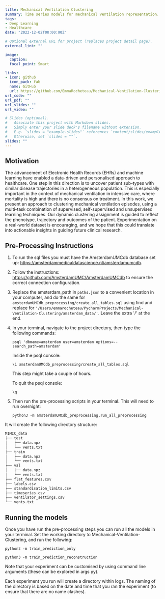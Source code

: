 ```yaml
---
title: Mechanical Ventilation Clustering
summary: Time series models for mechanical ventilation representation, clustered to uncover hidden patient subtypes in the data.
tags:
- Deep Learning
- Healthcare
date: "2022-12-02T00:00:00Z"

# Optional external URL for project (replaces project detail page).
external_link: ""

image:
  caption:
  focal_point: Smart

links:
- icon: github
  icon_pack: fab
  name: GitHub
  url: https://github.com/EmmaRocheteau/Mechanical-Ventilation-Clustering
url_code: ""
url_pdf: ""
url_slides: ""
url_video: ""

# Slides (optional).
#   Associate this project with Markdown slides.
#   Simply enter your slide deck's filename without extension.
#   E.g. `slides = "example-slides"` references `content/slides/example-slides.md`.
#   Otherwise, set `slides = ""`.
slides: ""
---
```


## Motivation
The advancement of Electronic Health Records (EHRs) and machine learning have enabled a data-driven and personalised approach to healthcare. One step in this direction is to uncover patient sub-types with similar disease trajectories in a heterogeneous population. This is especially important in the context of mechanical ventilation in intensive care, where mortality is high and there is no consensus on treatment. In this work, we present an approach to clustering mechanical ventilation episodes, using a multi-task combination of supervised, self-supervised and unsupervised learning techniques. Our dynamic clustering assignment is guided to reflect the phenotype, trajectory and outcomes of the patient. Experimentation on a real-world dataset is encouraging, and we hope that this could translate into actionable insights in guiding future clinical research.

## Pre-Processing Instructions

1) To run the sql files you must have the AmsterdamUMCdb database set up: https://amsterdammedicaldatascience.nl/amsterdamumcdb.

2) Follow the instructions: https://github.com/AmsterdamUMC/AmsterdamUMCdb to ensure the correct connection configuration. 

3) Replace the amsterdam_path in `paths.json` to a convenient location in your computer, and do the same for `amsterdamUMCdb_preprocessing/create_all_tables.sql` using find and replace for 
`'/Users/emmarocheteau/PycharmProjects/Mechanical-Ventilation-Clustering/amsterdam_data/'`. Leave the extra '/' at the end.

4) In your terminal, navigate to the project directory, then type the following commands:

    ```
    psql 'dbname=amsterdam user=amsterdam options=--search_path=amsterdam'
    ```
    
    Inside the psql console:
    
    ```
    \i amsterdamUMCdb_preprocessing/create_all_tables.sql
    ```
    
    This step might take a couple of hours.
    
    To quit the psql console:
    
    ```
    \q
    ```
    
5) Then run the pre-processing scripts in your terminal. This will need to run overnight:

    ```
    python3 -m amsterdamUMCdb_preprocessing.run_all_preprocessing
    ```
    
It will create the following directory structure:
   
```bash
MIMIC_data
├── test
│   ├── data.npz
│   └── vents.txt
├── train
│   ├── data.npz
│   └── vents.txt
├── val
│   ├── data.npz
│   └── vents.txt
├── flat_features.csv
├── labels.csv
├── standardisation_limits.csv
├── timeseries.csv
├── ventilator_settings.csv
└── vents.txt

```
    
   
## Running the models
Once you have run the pre-processing steps you can run all the models in your terminal. Set the working directory to Mechanical-Ventilation-Clustering, and run the following:

```
python3 -m train_prediction_only
```

```
python3 -m train_prediction_reconstruction
```
    
Note that your experiment can be customised by using command line arguments (these can be explored in args.py).
    
Each experiment you run will create a directory within logs. The naming of the directory is based on 
the date and time that you ran the experiment (to ensure that there are no name clashes). 